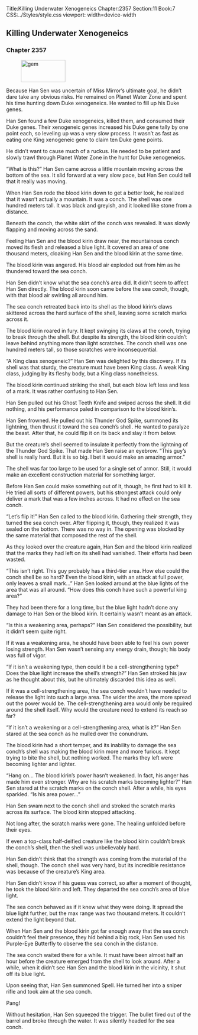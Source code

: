 Title:Killing Underwater Xenogeneics 
Chapter:2357 
Section:11 
Book:7 
CSS:../Styles/style.css 
viewport: width=device-width
  
## Killing Underwater Xenogeneics
### Chapter 2357 
<figure>
	<img src="../Images/gem.gif" alt="gem" id="gem" width="120" height="60" />
</figure>
  

  
  Because Han Sen was uncertain of Miss Mirror’s ultimate goal, he didn’t dare take any obvious risks. He remained on Planet Water Zone and spent his time hunting down Duke xenogeneics. He wanted to fill up his Duke genes.

Han Sen found a few Duke xenogeneics, killed them, and consumed their Duke genes. Their xenogeneic genes increased his Duke gene tally by one point each, so leveling up was a very slow process. It wasn’t as fast as eating one King xenogeneic gene to claim ten Duke gene points.

He didn’t want to cause much of a ruckus. He needed to be patient and slowly trawl through Planet Water Zone in the hunt for Duke xenogeneics.

“What is this?” Han Sen came across a little mountain moving across the bottom of the sea. It slid forward at a very slow pace, but Han Sen could tell that it really was moving.

When Han Sen rode the blood kirin down to get a better look, he realized that it wasn’t actually a mountain. It was a conch. The shell was one hundred meters tall. It was black and greyish, and it looked like stone from a distance.

Beneath the conch, the white skirt of the conch was revealed. It was slowly flapping and moving across the sand.

Feeling Han Sen and the blood kirin draw near, the mountainous conch moved its flesh and released a blue light. It covered an area of one thousand meters, cloaking Han Sen and the blood kirin at the same time.

The blood kirin was angered. His blood air exploded out from him as he thundered toward the sea conch.

Han Sen didn’t know what the sea conch’s area did. It didn’t seem to affect Han Sen directly. The blood kirin soon came before the sea conch, though, with that blood air swirling all around him.

The sea conch retreated back into its shell as the blood kirin’s claws skittered across the hard surface of the shell, leaving some scratch marks across it.

The blood kirin roared in fury. It kept swinging its claws at the conch, trying to break through the shell. But despite its strength, the blood kirin couldn’t leave behind anything more than light scratches. The conch shell was one hundred meters tall, so those scratches were inconsequential.

“A King class xenogeneic?” Han Sen was delighted by this discovery. If its shell was that sturdy, the creature must have been King class. A weak King class, judging by its fleshy body, but a King class nonetheless.

The blood kirin continued striking the shell, but each blow left less and less of a mark. It was rather confusing to Han Sen.

Han Sen pulled out his Ghost Teeth Knife and swiped across the shell. It did nothing, and his performance paled in comparison to the blood kirin’s.

Han Sen frowned. He pulled out his Thunder God Spike, summoned its lightning, then thrust it toward the sea conch’s shell. He wanted to paralyze the beast. After that, he could flip it on its back and slay it from below.

But the creature’s shell seemed to insulate it perfectly from the lightning of the Thunder God Spike. That made Han Sen raise an eyebrow. “This guy’s shell is really hard. But it is so big. I bet it would make an amazing armor.”

The shell was far too large to be used for a single set of armor. Still, it would make an excellent construction material for something larger.

Before Han Sen could make something out of it, though, he first had to kill it. He tried all sorts of different powers, but his strongest attack could only deliver a mark that was a few inches across. It had no effect on the sea conch.

“Let’s flip it!” Han Sen called to the blood kirin. Gathering their strength, they turned the sea conch over. After flipping it, though, they realized it was sealed on the bottom. There was no way in. The opening was blocked by the same material that composed the rest of the shell.

As they looked over the creature again, Han Sen and the blood kirin realized that the marks they had left on its shell had vanished. Their efforts had been wasted.

“This isn’t right. This guy probably has a third-tier area. How else could the conch shell be so hard? Even the blood kirin, with an attack at full power, only leaves a small mark…” Han Sen looked around at the blue lights of the area that was all around. “How does this conch have such a powerful king area?”

They had been there for a long time, but the blue light hadn’t done any damage to Han Sen or the blood kirin. It certainly wasn’t meant as an attack.

“Is this a weakening area, perhaps?” Han Sen considered the possibility, but it didn’t seem quite right.

If it was a weakening area, he should have been able to feel his own power losing strength. Han Sen wasn’t sensing any energy drain, though; his body was full of vigor.

“If it isn’t a weakening type, then could it be a cell-strengthening type? Does the blue light increase the shell’s strength?” Han Sen stroked his jaw as he thought about this, but he ultimately discarded this idea as well.

If it was a cell-strengthening area, the sea conch wouldn’t have needed to release the light into such a large area. The wider the area, the more spread out the power would be. The cell-strengthening area would only be required around the shell itself. Why would the creature need to extend its reach so far?

“If it isn’t a weakening or a cell-strengthening area, what is it?” Han Sen stared at the sea conch as he mulled over the conundrum.

The blood kirin had a short temper, and its inability to damage the sea conch’s shell was making the blood kirin more and more furious. It kept trying to bite the shell, but nothing worked. The marks they left were becoming lighter and lighter.

“Hang on… The blood kirin’s power hasn’t weakened. In fact, his anger has made him even stronger. Why are his scratch marks becoming lighter?” Han Sen stared at the scratch marks on the conch shell. After a while, his eyes sparkled. “Is his area power…”

Han Sen swam next to the conch shell and stroked the scratch marks across its surface. The blood kirin stopped attacking.

Not long after, the scratch marks were gone. The healing unfolded before their eyes.

If even a top-class half-deified creature like the blood kirin couldn’t break the conch’s shell, then the shell was unbelievably hard.

Han Sen didn’t think that the strength was coming from the material of the shell, though. The conch shell was very hard, but its incredible resistance was because of the creature’s King area.

Han Sen didn’t know if his guess was correct, so after a moment of thought, he took the blood kirin and left. They departed the sea conch’s area of blue light.

The sea conch behaved as if it knew what they were doing. It spread the blue light further, but the max range was two thousand meters. It couldn’t extend the light beyond that.

When Han Sen and the blood kirin got far enough away that the sea conch couldn’t feel their presence, they hid behind a big rock, Han Sen used his Purple-Eye Butterfly to observe the sea conch in the distance.

The sea conch waited there for a while. It must have been almost half an hour before the creature emerged from the shell to look around. After a while, when it didn’t see Han Sen and the blood kirin in the vicinity, it shut off its blue light.

Upon seeing that, Han Sen summoned Spell. He turned her into a sniper rifle and took aim at the sea conch.

Pang!

Without hesitation, Han Sen squeezed the trigger. The bullet fired out of the barrel and broke through the water. It was silently headed for the sea conch.

